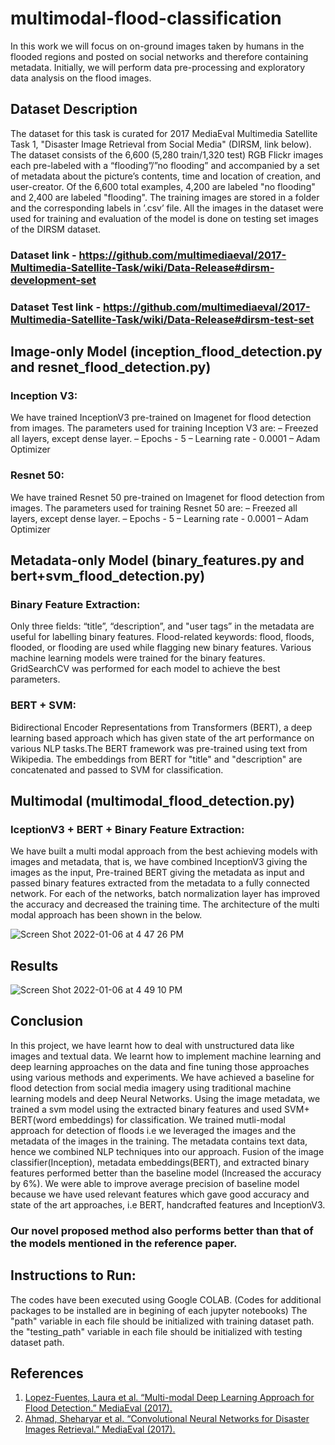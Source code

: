 # multimodal-flood-classification

In this work we will focus on on-ground images taken by humans in the flooded regions and posted on social networks and therefore 
containing metadata. Initially, we will perform data pre-processing and exploratory data analysis on the flood images.

## Dataset Description

The dataset for this task is curated for 2017 MediaEval Multimedia Satellite Task 1, "Disaster
Image Retrieval from Social Media" (DIRSM, link below). The dataset consists of the 6,600
(5,280 train/1,320 test) RGB Flickr images each pre-labeled with a “flooding”/”no flooding” and
accompanied by a set of metadata about the picture’s contents, time and location of creation, and
user-creator. Of the 6,600 total examples, 4,200 are labeled "no flooding" and 2,400 are labeled
"flooding". The training images are stored in a folder and the corresponding labels in ’.csv’ file. All
the images in the dataset were used for training and evaluation of the model is done on testing set
images of the DIRSM dataset.

### Dataset link - https://github.com/multimediaeval/2017-Multimedia-Satellite-Task/wiki/Data-Release#dirsm-development-set

### Dataset Test link - https://github.com/multimediaeval/2017-Multimedia-Satellite-Task/wiki/Data-Release#dirsm-test-set



## Image-only Model (inception_flood_detection.py and resnet_flood_detection.py)

### Inception V3: 
We have trained InceptionV3 pre-trained on Imagenet for flood
detection from images. The parameters used for training Inception V3 are:
 – Freezed all layers, except dense layer.
 – Epochs - 5
 – Learning rate - 0.0001
 – Adam Optimizer
 
### Resnet 50: 
We have trained Resnet 50 pre-trained on Imagenet for flood detection from
images. The parameters used for training Resnet 50 are:
 – Freezed all layers, except dense layer.
 – Epochs - 5
 – Learning rate - 0.0001
 – Adam Optimizer
 
## Metadata-only Model (binary_features.py and bert+svm_flood_detection.py)

### Binary Feature Extraction: 
Only three fields: “title”, “description”, and "user tags” in the
metadata are useful for labelling binary features. Flood-related keywords: flood, floods,
flooded, or flooding are used while flagging new binary features. Various machine learning
models were trained for the binary features. GridSearchCV was performed for each model to
achieve the best parameters.

### BERT + SVM:
Bidirectional Encoder Representations from Transformers (BERT), a deep
learning based approach which has given state of the art performance on various NLP
tasks.The BERT framework was pre-trained using text from Wikipedia. The embeddings
from BERT for "title" and "description" are concatenated and passed to SVM for classification.

## Multimodal (multimodal_flood_detection.py)

### IceptionV3 + BERT + Binary Feature Extraction:

We have built a multi modal approach
from the best achieving models with images and metadata, that is, we have combined
InceptionV3 giving the images as the input, Pre-trained BERT giving the metadata as input
and passed binary features extracted from the metadata to a fully connected network. For
each of the networks, batch normalization layer has improved the accuracy and decreased
the training time. The architecture of the multi modal approach has been shown in the
below.

![Screen Shot 2022-01-06 at 4 47 26 PM](https://user-images.githubusercontent.com/28782608/148456758-be7aad94-08a2-4009-b20d-295044ba4f2a.png)

## Results

![Screen Shot 2022-01-06 at 4 49 10 PM](https://user-images.githubusercontent.com/28782608/148456930-33a596e4-f2ff-4baa-ab26-4a317a42126b.png)

## Conclusion

In this project, we have learnt how to deal with unstructured data like images and textual data. We
learnt how to implement machine learning and deep learning approaches on the data and fine tuning
those approaches using various methods and experiments.
We have achieved a baseline for flood detection from social media imagery using traditional machine
learning models and deep Neural Networks.
Using the image metadata, we trained a svm model using the extracted binary features and used SVM+ BERT(word embeddings) for classification.
We trained mutli-modal approach for detection of floods i.e we leveraged the images and the metadata
of the images in the training. The metadata contains text data, hence we combined NLP techniques into our approach.
Fusion of the image classifier(Inception), metadata embeddings(BERT), and extracted binary features
performed better than the baseline model (Increased the accuracy by 6%).
We were able to improve average precision of baseline model because we have used relevant
features which gave good accuracy and state of the art approaches, i.e BERT, handcrafted features
and InceptionV3. 

### Our novel proposed method also performs better than that of the models mentioned in the reference paper.

## Instructions to Run:

The codes have been executed using Google COLAB. (Codes for additional packages to be installed are in begining of each jupyter notebooks)
The "path" variable in each file should be initialized with training dataset path.
the "testing_path" variable in each file should be initialized with testing dataset path.

## References

1. [Lopez-Fuentes, Laura et al. “Multi-modal Deep Learning Approach for Flood Detection.” MediaEval (2017).](http://ceur-ws.org/Vol-1984/Mediaeval_2017_paper_14.pdf)
2. [Ahmad, Sheharyar et al. “Convolutional Neural Networks for Disaster Images Retrieval.” MediaEval (2017).](http://ceur-ws.org/Vol-1984/Mediaeval_2017_paper_11.pdf)

